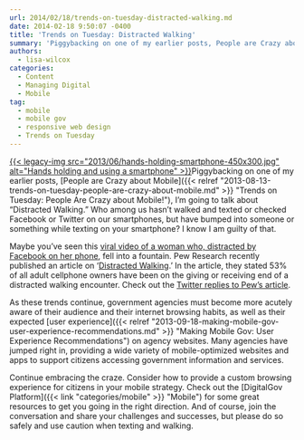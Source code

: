 ```yaml
---
url: 2014/02/18/trends-on-tuesday-distracted-walking.md
date: 2014-02-18 9:50:07 -0400
title: 'Trends on Tuesday: Distracted Walking'
summary: 'Piggybacking on one of my earlier posts, People are Crazy about Mobile, I&rsquo;m going to talk about &#8220;Distracted Walking.&#8221; Who among us hasn&#8217;t walked and texted or checked Facebook or Twitter on our smartphones, but have bumped into someone or something while texting on your smartphone? I'
authors:
  - lisa-wilcox
categories:
  - Content
  - Managing Digital
  - Mobile
tag:
  - mobile
  - mobile gov
  - responsive web design
  - Trends on Tuesday
---
```


[{{< legacy-img src="2013/06/hands-holding-smartphone-450x300.jpg" alt="Hands holding and using a smartphone" >}}](https://s3.amazonaws.com/sitesusa/wp-content/uploads/sites/212/2013/06/hands-holding-smartphone.jpg)Piggybacking on one of my earlier posts, [People are Crazy about Mobile]({{< relref "2013-08-13-trends-on-tuesday-people-are-crazy-about-mobile.md" >}} "Trends on Tuesday: People Are Crazy about Mobile!"), I’m going to talk about &#8220;Distracted Walking.&#8221; Who among us hasn&#8217;t walked and texted or checked Facebook or Twitter on our smartphones, but have bumped into someone or something while texting on your smartphone? I know I am guilty of that.

Maybe you&#8217;ve seen this [viral video of a woman who, distracted by Facebook on her phone](http://www.youtube.com/watch?v=bGpVpsaItpU), fell into a fountain. Pew Research recently published an article on ‘[Distracted Walking](http://www.pewresearch.org/fact-tank/2014/01/02/more-than-half-of-cell-owners-affected-by-distracted-walking/).’ In the article, they stated 53% of all adult cellphone owners have been on the giving or receiving end of a distracted walking encounter. Check out the [Twitter replies to Pew’s article](https://twitter.com/pewinternet/status/418775359690375168).

As these trends continue, government agencies must become more acutely aware of their audience and their internet browsing habits, as well as their expected [user experience]({{< relref "2013-09-18-making-mobile-gov-user-experience-recommendations.md" >}} "Making Mobile Gov: User Experience Recommendations") on agency websites. Many agencies have jumped right in, providing a wide variety of mobile-optimized websites and apps to support citizens accessing government information and services.

Continue embracing the craze. Consider how to provide a custom browsing experience for citizens in your mobile strategy. Check out the [DigitalGov Platform]({{< link "categories/mobile" >}} "Mobile") for some great resources to get you going in the right direction. And of course, join the conversation and share your challenges and successes, but please do so safely and use caution when texting and walking.